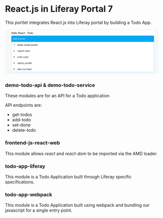 # React.js in Liferay Portal 7

This portlet integrates React.js into Liferay portal by building a Todo App.

![Screenshot](/screenshot.png)

### demo-todo-api & demo-todo-service

These modules are for an API for a Todo application

API endpoints are:
* get-todos
* add-todo
* set-done
* delete-todo

### frontend-js-react-web

This module allows *react* and *react-dom* to be imported via the AMD loader.

### todo-app-liferay

This module is a Todo Application built through Liferay specific specifications.

### todo-app-webpack

This module is a Todo Application built using webpack and bundling our javascript for a single entry point.